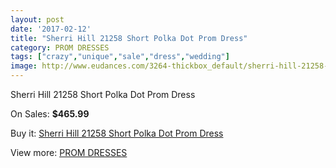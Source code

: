```yaml
---
layout: post
date: '2017-02-12'
title: "Sherri Hill 21258 Short Polka Dot Prom Dress"
category: PROM DRESSES
tags: ["crazy","unique","sale","dress","wedding"]
image: http://www.eudances.com/3264-thickbox_default/sherri-hill-21258-short-polka-dot-prom-dress.jpg
---
```

Sherri Hill 21258 Short Polka Dot Prom Dress

On Sales: **$465.99**
<a href="https://www.eudances.com/en/prom-dresses/1118-sherri-hill-21258-short-polka-dot-prom-dress.html"><amp-img layout="responsive" width="600" height="600" src="//www.eudances.com/3264-thickbox_default/sherri-hill-21258-short-polka-dot-prom-dress.jpg" alt="Sherri Hill 21258 Short Polka Dot Prom Dress 0" /></a>
<a href="https://www.eudances.com/en/prom-dresses/1118-sherri-hill-21258-short-polka-dot-prom-dress.html"><amp-img layout="responsive" width="600" height="600" src="//www.eudances.com/3267-thickbox_default/sherri-hill-21258-short-polka-dot-prom-dress.jpg" alt="Sherri Hill 21258 Short Polka Dot Prom Dress 1" /></a>
<a href="https://www.eudances.com/en/prom-dresses/1118-sherri-hill-21258-short-polka-dot-prom-dress.html"><amp-img layout="responsive" width="600" height="600" src="//www.eudances.com/3266-thickbox_default/sherri-hill-21258-short-polka-dot-prom-dress.jpg" alt="Sherri Hill 21258 Short Polka Dot Prom Dress 2" /></a>
<a href="https://www.eudances.com/en/prom-dresses/1118-sherri-hill-21258-short-polka-dot-prom-dress.html"><amp-img layout="responsive" width="600" height="600" src="//www.eudances.com/3265-thickbox_default/sherri-hill-21258-short-polka-dot-prom-dress.jpg" alt="Sherri Hill 21258 Short Polka Dot Prom Dress 3" /></a>

Buy it: [Sherri Hill 21258 Short Polka Dot Prom Dress](https://www.eudances.com/en/prom-dresses/1118-sherri-hill-21258-short-polka-dot-prom-dress.html "Sherri Hill 21258 Short Polka Dot Prom Dress")

View more: [PROM DRESSES](https://www.eudances.com/en/13-prom-dresses "PROM DRESSES")